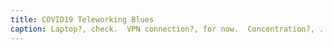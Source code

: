 ```yaml
---
title: COVID19 Teleworking Blues
caption: Laptop?, check.  VPN connection?, for now.  Concentration?, ....uh.....what's that? Submitted by Sharon Erdt.<form action="https://docs.google.com/forms/u/1/d/e/1FAIpQLSdIcoWfl-P-6aqt1zNYb-ACz6o7zdAPq_1-FysywAXXPhDqTQ/formResponse" method="post"><div class="form-element"></div><span>Votes</span><input type="text" name="entry.1427149479" required placeholder="$"></br><button type="submit" name="button">Cast Votes</button></form>
---
```

